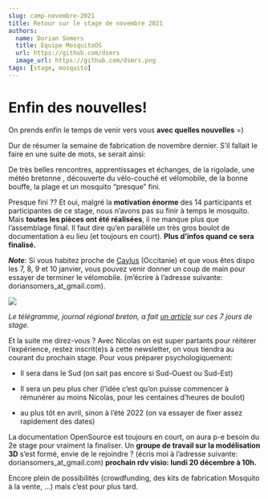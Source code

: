 ```yaml
---
slug: camp-novembre-2021
title: Retour sur le stage de novembre 2021
authors:
  name: Dorian Somers
  title: Equipe MosquitoOS
  url: https://github.com/dsmrs
  image_url: https://github.com/dsmrs.png
tags: [stage, mosquito]
---
```



Enfin des nouvelles!
====================

On prends enfin le temps de venir vers vous **avec quelles nouvelles** =)

Dur de résumer la semaine de fabrication de novembre dernier. S’il fallait le faire en une suite de mots, se serait ainsi:

De très belles rencontres, apprentissages et échanges, de la rigolade, une météo bretonne , découverte du vélo-couché et vélomobile, de la bonne bouffe, la plage et un mosquito “presque” fini.

Presque fini ?? Et oui, malgré la **motivation énorme** des 14 participants et participantes de ce stage, nous n’avons pas su finir à temps le mosquito. Mais **toutes les pièces ont été réalisées**, il ne manque plus que l’assemblage final. Il faut dire qu’en parallèle un très gros boulot de documentation à eu lieu (et toujours en court). **Plus d’infos quand ce sera finalisé.**

_**Note**_: Si vous habitez proche de [Caylus](https://goo.gl/maps/VrVM84wmiTLGrZM3A) (Occitanie) et que vous êtes dispo les 7, 8, 9 et 10 janvier, vous pouvez venir donner un coup de main pour essayer de terminer le vélomobile. (m’écrire à l’adresse suivante: doriansomers\_at\_gmail.com).

[![](https://dim.mcusercontent.com/cs/5c34adf9c85700841f7de761f/images/a40e66c3-62cf-8d88-ceba-bd7898e07f16.jpg?w=564&dpr=2)](https://www.letelegramme.fr/finistere/quimper/a-nevez-les-premiers-tours-de-roues-d-un-velomobile-30-11-2021-12877806.php)

_Le télégramme, journal régional breton, a fait [un article](https://www.letelegramme.fr/finistere/quimper/a-nevez-les-premiers-tours-de-roues-d-un-velomobile-30-11-2021-12877806.php) sur ces 7 jours de stage._

Et la suite me direz-vous ? Avec Nicolas on est super partants pour réitérer l’expérience, restez inscrit(e)s à cette newsletter, on vous tiendra au courant du prochain stage. Pour vous préparer psychologiquement:

*   Il sera dans le Sud (on sait pas encore si Sud-Ouest ou Sud-Est)
    
*   Il sera un peu plus cher (l’idée c’est qu’on puisse commencer à rémunérer au moins Nicolas, pour les centaines d’heures de boulot)
    
*   au plus tôt en avril, sinon à l’été 2022 (on va essayer de fixer assez rapidement des dates)
    

La documentation OpenSource est toujours en court, on aura p-e besoin du 2e stage pour vraiment la finaliser. Un **groupe de travail sur la modélisation 3D** s’est formé, envie de le rejoindre ? (écris moi à l’adresse suivante: doriansomers\_at\_gmail.com) **prochain rdv visio: lundi 20 décembre à 10h.**

Encore plein de possibilités (crowdfunding, des kits de fabrication Mosquito à la vente, …) mais c’est pour plus tard.


